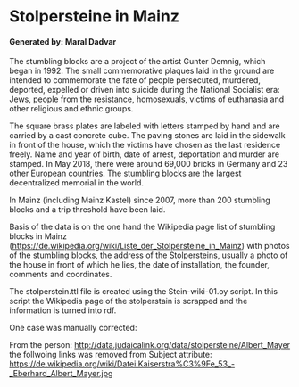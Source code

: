 # Stolpersteine in Mainz 

#### Generated by: Maral Dadvar


The stumbling blocks are a project of the artist Gunter Demnig, which began in 1992. The small commemorative plaques laid in the ground are intended to commemorate the fate of people persecuted, murdered, deported, expelled or driven into suicide during the National Socialist era: Jews, people from the resistance, homosexuals, victims of euthanasia and other religious and ethnic groups.

The square brass plates are labeled with letters stamped by hand and are carried by a cast concrete cube. The paving stones are laid in the sidewalk in front of the house, which the victims have chosen as the last residence freely. Name and year of birth, date of arrest, deportation and murder are stamped. In May 2018, there were around 69,000 bricks in Germany and 23 other European countries. The stumbling blocks are the largest decentralized memorial in the world.

In Mainz (including Mainz Kastel) since 2007, more than 200 stumbling blocks and a trip threshold have been laid.

Basis of the data is on the one hand the Wikipedia page list of stumbling blocks in Mainz (https://de.wikipedia.org/wiki/Liste_der_Stolpersteine_in_Mainz) with photos of the stumbling blocks, the address of the Stolpersteins, 
usually a photo of the house in front of which he lies, the date of installation, the founder, comments and coordinates.



The stolperstein.ttl file is created using the Stein-wiki-01.oy script. In this script the Wikipedia page of the stolperstain is scrapped and the information is turned into rdf.

One case was manually corrected:

From the person: <http://data.judaicalink.org/data/stolpersteine/Albert_Mayer>
the follwoing links was removed from Subject attribute: <https://de.wikipedia.org/wiki/Datei:Kaiserstra%C3%9Fe_53_-_Eberhard_Albert_Mayer.jpg> 
